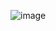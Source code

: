 

![image](https://github.com/LucasRomani/projeto-01-rocketseat/assets/108637297/9090101c-892f-4b18-bf3e-689b8836a3ca)

